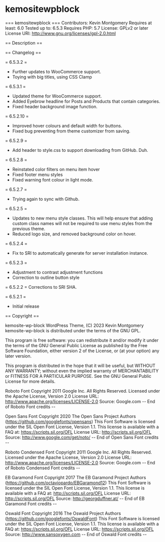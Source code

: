# kemositewpblock

=== kemositewpblock ===
Contributors: Kevin Montgomery
Requires at least: 6.0
Tested up to: 6.5.3
Requires PHP: 5.7
License: GPLv2 or later
License URI: http://www.gnu.org/licenses/gpl-2.0.html

== Description ==



== Changelog ==

= 6.5.3.2 =
- Further updates to WooCommerce support.
- Toying with big titles, using CSS Clamp

= 6.5.3.1 =
- Updated theme for WooCommerce support.
- Added Eyebrow headline for Posts and Products that contain categories.
- Fixed header background image function.

= 6.5.2.10 =
- Improved hover colours and default width for buttons.
- Fixed bug preventing from theme customizer from saving.

= 6.5.2.9 =
- Add header to style.css to support downloading from GitHub. Duh.

= 6.5.2.8 =
- Reinstated color filters on menu item hover
- Fixed footer menu styles
- Fixed warning font colour in light mode.

= 6.5.2.7 =
- Trying again to sync with Github.

= 6.5.2.5 =
- Updates to new menu style classes. This will help ensure that adding custom class names will not be required to use menu styles from the previous theme.
- Reduced logo size, and removed background color on hover.

= 6.5.2.4 =
- Fix to SRI to automatically generate for server installation instance.

= 6.5.2.3 =
- Adjustment to contrast adjustment functions
- Correction to outline button style

= 6.5.2.2 =
Corrections to SRI SHA.

= 6.5.2.1 =
* Initial release

== Copyright ==

kemosite-wp-block WordPress Theme, (C) 2023 Kevin Montgomery
kemosite-wp-block is distributed under the terms of the GNU GPL.

This program is free software: you can redistribute it and/or modify
it under the terms of the GNU General Public License as published by
the Free Software Foundation, either version 2 of the License, or
(at your option) any later version.

This program is distributed in the hope that it will be useful,
but WITHOUT ANY WARRANTY; without even the implied warranty of
MERCHANTABILITY or FITNESS FOR A PARTICULAR PURPOSE. See the
GNU General Public License for more details.

Roboto Font
Copyright 2011 Google Inc. All Rights Reserved. 
Licensed under the Apache License, Version 2.0 
License URL: http://www.apache.org/licenses/LICENSE-2.0 
Source: Google.com
-- End of Roboto Font credits --

Open Sans Font
Copyright 2020 The Open Sans Project Authors (https://github.com/googlefonts/opensans) 
This Font Software is licensed under the SIL Open Font License, Version 1.1. This license is available with a FAQ at: https://scripts.sil.org/OFL 
License URL: http://scripts.sil.org/OFL 
Source: http://www.google.com/get/noto/
-- End of Open Sans Font credits --

Roboto Condensed Font
Copyright 2011 Google Inc. All Rights Reserved. 
Licensed under the Apache License, Version 2.0 
License URL: http://www.apache.org/licenses/LICENSE-2.0 
Source: Google.com
-- End of Roboto Condensed Font credits --

EB Garamond Font
Copyright 2017 The EB Garamond Project Authors (https://github.com/octaviopardo/EBGaramond12) 
This Font Software is licensed under the SIL Open Font License, Version 1.1. This license is available with a FAQ at: http://scripts.sil.org/OFL 
License URL: http://scripts.sil.org/OFL 
Source: http://georgduffner.at/
-- End of EB Garamond Font credits --

Oswald Font
Copyright 2016 The Oswald Project Authors (https://github.com/googlefonts/OswaldFont) 
This Font Software is licensed under the SIL Open Font License, Version 1.1. This license is available with a FAQ at: https://scripts.sil.org/OFL 
License URL: https://scripts.sil.org/OFL 
Source: http://www.sansoxygen.com
-- End of Oswald Font credits --

